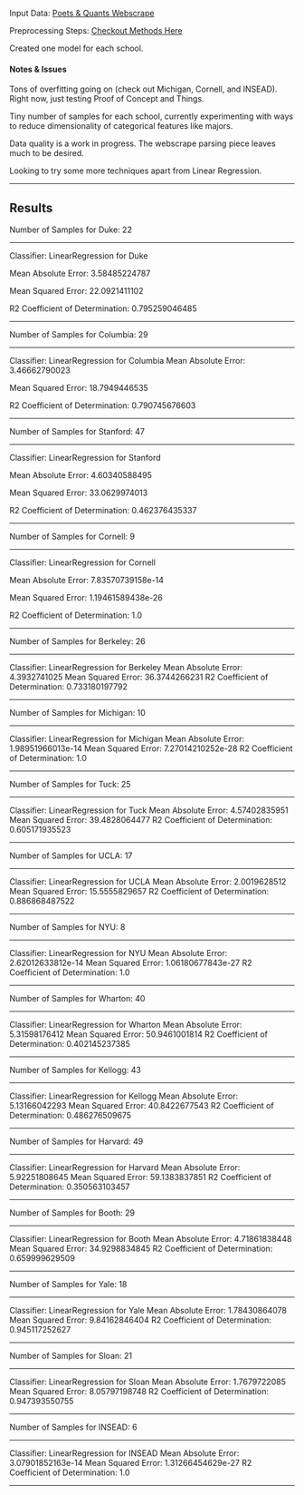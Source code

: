 
Input Data: [Poets & Quants Webscrape](..\data_out\pq_data_4_24_18.csv)

Preprocessing Steps: [Checkout Methods Here](data_preprocessing.py)

Created one model for each school.


#### Notes & Issues

Tons of overfitting going on (check out Michigan, Cornell, and INSEAD). Right now, just testing Proof of Concept and Things.

Tiny number of samples for each school, currently experimenting with ways to reduce dimensionality of categorical features like majors. 

Data quality is a work in progress. The webscrape parsing piece leaves much to be desired.

Looking to try some more techniques apart from Linear Regression.


---------------------------------------------------------------------

## Results





Number of Samples for Duke: 22

______________________________________________
Classifier: LinearRegression for Duke

Mean Absolute Error: 3.58485224787

Mean Squared Error: 22.0921411102

R2 Coefficient of Determination: 0.795259046485
______________________________________________

Number of Samples for Columbia: 29

______________________________________________
Classifier: LinearRegression for Columbia
Mean Absolute Error: 3.46662790023

Mean Squared Error: 18.7949446535

R2 Coefficient of Determination: 0.790745676603

______________________________________________

Number of Samples for Stanford: 47

______________________________________________
Classifier: LinearRegression for Stanford

Mean Absolute Error: 4.60340588495

Mean Squared Error: 33.0629974013

R2 Coefficient of Determination: 0.462376435337

______________________________________________

Number of Samples for Cornell: 9

______________________________________________
Classifier: LinearRegression for Cornell

Mean Absolute Error: 7.83570739158e-14

Mean Squared Error: 1.19461589438e-26

R2 Coefficient of Determination: 1.0

______________________________________________

Number of Samples for Berkeley: 26

______________________________________________
Classifier: LinearRegression for Berkeley
Mean Absolute Error: 4.3932741025
Mean Squared Error: 36.3744266231
R2 Coefficient of Determination: 0.733180197792
______________________________________________

Number of Samples for Michigan: 10

______________________________________________
Classifier: LinearRegression for Michigan
Mean Absolute Error: 1.98951966013e-14
Mean Squared Error: 7.27014210252e-28
R2 Coefficient of Determination: 1.0
______________________________________________

Number of Samples for Tuck: 25

______________________________________________
Classifier: LinearRegression for Tuck
Mean Absolute Error: 4.57402835951
Mean Squared Error: 39.4828064477
R2 Coefficient of Determination: 0.605171935523
______________________________________________

Number of Samples for UCLA: 17

______________________________________________
Classifier: LinearRegression for UCLA
Mean Absolute Error: 2.0019628512
Mean Squared Error: 15.5555829657
R2 Coefficient of Determination: 0.886868487522
______________________________________________

Number of Samples for NYU: 8

______________________________________________
Classifier: LinearRegression for NYU
Mean Absolute Error: 2.62012633812e-14
Mean Squared Error: 1.06180677843e-27
R2 Coefficient of Determination: 1.0
______________________________________________

Number of Samples for Wharton: 40

______________________________________________
Classifier: LinearRegression for Wharton
Mean Absolute Error: 5.31598176412
Mean Squared Error: 50.9461001814
R2 Coefficient of Determination: 0.402145237385
______________________________________________

Number of Samples for Kellogg: 43

______________________________________________
Classifier: LinearRegression for Kellogg
Mean Absolute Error: 5.13166042293
Mean Squared Error: 40.8422677543
R2 Coefficient of Determination: 0.486276509675
______________________________________________

Number of Samples for Harvard: 49

______________________________________________
Classifier: LinearRegression for Harvard
Mean Absolute Error: 5.92251808645
Mean Squared Error: 59.1383837851
R2 Coefficient of Determination: 0.350563103457
______________________________________________

Number of Samples for Booth: 29

______________________________________________
Classifier: LinearRegression for Booth
Mean Absolute Error: 4.71861838448
Mean Squared Error: 34.9298834845
R2 Coefficient of Determination: 0.659999629509
______________________________________________

Number of Samples for Yale: 18

______________________________________________
Classifier: LinearRegression for Yale
Mean Absolute Error: 1.78430864078
Mean Squared Error: 9.84162846404
R2 Coefficient of Determination: 0.945117252627
______________________________________________

Number of Samples for Sloan: 21

______________________________________________
Classifier: LinearRegression for Sloan
Mean Absolute Error: 1.7679722085
Mean Squared Error: 8.05797198748
R2 Coefficient of Determination: 0.947393550755
______________________________________________

Number of Samples for INSEAD: 6

______________________________________________
Classifier: LinearRegression for INSEAD
Mean Absolute Error: 3.07901852163e-14
Mean Squared Error: 1.31266454629e-27
R2 Coefficient of Determination: 1.0
______________________________________________
